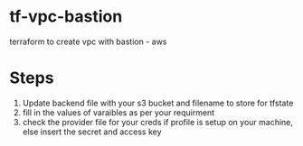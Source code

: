 # tf-vpc-bastion
terraform to create vpc with bastion - aws

# Steps
1. Update backend file with your s3 bucket and filename to store for tfstate
2. fill in the values of varaibles as per your requirment
3. check the provider file for your creds if profile is setup on your machine, else insert the secret and access key

